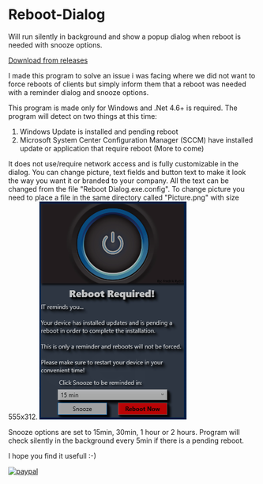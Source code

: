 # Reboot-Dialog
Will run silently in background and show a popup dialog when reboot is needed with snooze options.

[Download from releases](https://github.com/Fredrik81/Reboot-Dialog/releases/latest "Latest Release")

I made this program to solve an issue i was facing where we did not want to force reboots of clients but simply inform them that a reboot was needed with a reminder dialog and snooze options.

This program is made only for Windows and .Net 4.6+ is required.
The program will detect on two things at this time:
1. Windows Update is installed and pending reboot
2. Microsoft System Center Configuration Manager (SCCM) have installed update or application that require reboot
(More to come)

It does not use/require network access and is fully customizable in the dialog.
You can change picture, text fields and button text to make it look the way you want it or branded to your company.
All the text can be changed from the file "Reboot Dialog.exe.config".
To change picture you need to place a file in the same directory called "Picture.png" with size 555x312.
![My image](Screenshot.PNG)

Snooze options are set to 15min, 30min, 1 hour or 2 hours.
Program will check silently in the background every 5min if there is a pending reboot.

I hope you find it usefull :-)

[![paypal](https://www.paypalobjects.com/en_US/i/btn/btn_donateCC_LG.gif)](https://www.paypal.com/cgi-bin/webscr?cmd=_donations&business=RYV3HC2FTG2XS&currency_code=USD)

